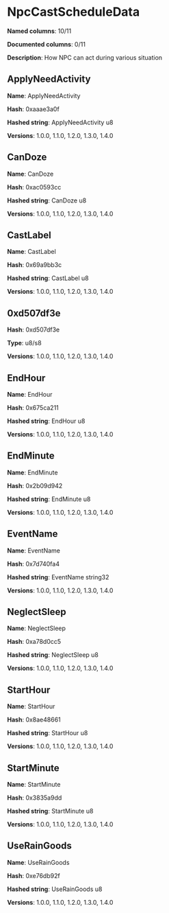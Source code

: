 # NpcCastScheduleData
**Named columns**: 10/11

**Documented columns**: 0/11

**Description**: How NPC can act during various situation
## ApplyNeedActivity

**Name**: ApplyNeedActivity

**Hash**: 0xaaae3a0f

**Hashed string**: ApplyNeedActivity u8

**Versions**: 1.0.0, 1.1.0, 1.2.0, 1.3.0, 1.4.0

## CanDoze

**Name**: CanDoze

**Hash**: 0xac0593cc

**Hashed string**: CanDoze u8

**Versions**: 1.0.0, 1.1.0, 1.2.0, 1.3.0, 1.4.0

## CastLabel

**Name**: CastLabel

**Hash**: 0x69a9bb3c

**Hashed string**: CastLabel u8

**Versions**: 1.0.0, 1.1.0, 1.2.0, 1.3.0, 1.4.0

## 0xd507df3e

**Hash**: 0xd507df3e

**Type**: u8/s8

**Versions**: 1.0.0, 1.1.0, 1.2.0, 1.3.0, 1.4.0

## EndHour

**Name**: EndHour

**Hash**: 0x675ca211

**Hashed string**: EndHour u8

**Versions**: 1.0.0, 1.1.0, 1.2.0, 1.3.0, 1.4.0

## EndMinute

**Name**: EndMinute

**Hash**: 0x2b09d942

**Hashed string**: EndMinute u8

**Versions**: 1.0.0, 1.1.0, 1.2.0, 1.3.0, 1.4.0

## EventName

**Name**: EventName

**Hash**: 0x7d740fa4

**Hashed string**: EventName string32

**Versions**: 1.0.0, 1.1.0, 1.2.0, 1.3.0, 1.4.0

## NeglectSleep

**Name**: NeglectSleep

**Hash**: 0xa78d0cc5

**Hashed string**: NeglectSleep u8

**Versions**: 1.0.0, 1.1.0, 1.2.0, 1.3.0, 1.4.0

## StartHour

**Name**: StartHour

**Hash**: 0x8ae48661

**Hashed string**: StartHour u8

**Versions**: 1.0.0, 1.1.0, 1.2.0, 1.3.0, 1.4.0

## StartMinute

**Name**: StartMinute

**Hash**: 0x3835a9dd

**Hashed string**: StartMinute u8

**Versions**: 1.0.0, 1.1.0, 1.2.0, 1.3.0, 1.4.0

## UseRainGoods

**Name**: UseRainGoods

**Hash**: 0xe76db92f

**Hashed string**: UseRainGoods u8

**Versions**: 1.0.0, 1.1.0, 1.2.0, 1.3.0, 1.4.0

